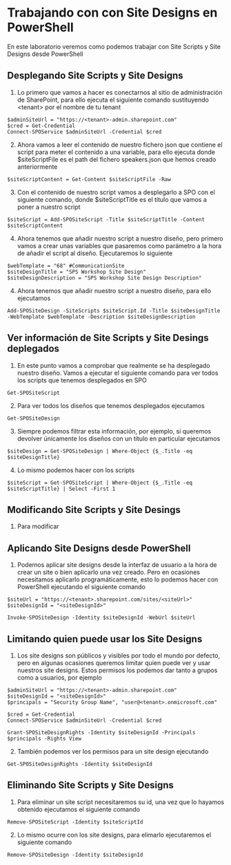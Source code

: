 # Trabajando con con Site Designs en PowerShell

En este laboratorio veremos como podemos trabajar con Site Scripts y Site Designs desde PowerShell

## Desplegando Site Scripts y Site Designs

1. Lo primero que vamos a hacer es conectarnos al sitio de administración de SharePoint, para ello ejecuta el siguiente comando sustituyendo \<tenant> por el nombre de tu tenant

``` PoweShell
$adminSiteUrl = "https://<tenant>-admin.sharepoint.com"
$cred = Get-Credential
Connect-SPOService $adminSiteUrl -Credential $cred
```

2. Ahora vamos a leer el contenido de nuestro fichero json que contiene el script para meter el contenido a una variable, para ello ejecuta donde $siteScriptFile es el path del fichero speakers.json que hemos creado anteriormente

``` PoweShell
$siteScriptContent = Get-Content $siteScriptFile -Raw
```

3. Con el contenido de nuestro script vamos a desplegarlo a SPO con el siguiente comando, donde $siteScriptTitle es el título que vamos a poner a nuestro script

``` PoweShell
$siteScript = Add-SPOSiteScript -Title $siteScriptTitle -Content $siteScriptContent
```

4. Ahora tenemos que añadir nuestro script a nuestro diseño, pero primero vamos a crear unas variables que pasaremos como parámetro a la hora de añadir el script al diseño. Ejecutaremos lo siguiente

``` PoweShell
$webTemplate = "68" #CommunicationSite
$siteDesignTitle = "SPS Workshop Site Design"
$siteDesignDescription = "SPS Workshop Site Design Description"
```

4. Ahora tenemos que añadir nuestro script a nuestro diseño, para ello ejecutamos
``` PoweShell
Add-SPOSiteDesign -SiteScripts $siteScript.Id -Title $siteDesignTitle -WebTemplate $webTemplate -Description $siteDesignDescription 
```

## Ver información de Site Scripts y Site Desings deplegados
1. En este punto vamos a comprobar que realmente se ha desplegado nuestro diseño. Vamos a ejecutar el siguiente comando para ver todos los scripts que tenemos desplegados en SPO

``` PoweShell
Get-SPOSiteScript
```

2. Para ver todos los diseños que tenemos desplegados ejecutamos

``` PoweShell
Get-SPOSiteDesign
```

3. Siempre podemos filtrar esta información, por ejemplo, si queremos devolver únicamente los diseños con un título en particular ejecutamos

``` PoweShell
$siteDesign = Get-SPOSiteDesign | Where-Object {$_.Title -eq $siteDesignTitle} 
```

4. Lo mismo podemos hacer con los scripts

``` PoweShell
$siteScript = Get-SPOSiteScript | Where-Object {$_.Title -eq $siteScriptTitle} | Select -First 1
```

## Modificando Site Scripts y Site Desings

1. Para modificar

## Aplicando Site Designs desde PowerShell

1. Podemos aplicar site designs desde la interfaz de usuario a la hora de crear un site o bien aplicarlo una vez creado. Pero en ocasiones necesitamos aplicarlo programáticamente, esto lo podemos hacer con PowerShell ejecutando el siguiente comando

``` PoweShell
$siteUrl = "https://<tenant>.sharepoint.com/sites/<siteUrl>"
$siteDesignId = "<siteDesignId>"

Invoke-SPOSiteDesign -Identity $siteDesignId -WebUrl $siteUrl
``` 

## Limitando quien puede usar los Site Designs

1. Los site designs son públicos y visibles por todo el mundo por defecto, pero en algunas ocasiones queremos limitar quien puede ver y usar nuestros site designs. Estos permisos los podemos dar tanto a grupos como a usuarios, por ejemplo

``` PoweShell
$adminSiteUrl = "https://<tenant>-admin.sharepoint.com"
$siteDesignId = "<siteDesignId>"
$principals = "Security Group Name", "user@<tenant>.onmicrosoft.com"

$cred = Get-Credential
Connect-SPOService $adminSiteUrl -Credential $cred

Grant-SPOSiteDesignRights -Identity $siteDesignId -Principals $principals -Rights View

```

2. También podemos ver los permisos para un site design ejecutando

``` PoweShell
Get-SPOSiteDesignRights -Identity $siteDesignId
```

## Eliminando Site Scripts y Site Designs
1. Para eliminar un site script necesitaremos su id, una vez que lo hayamos obtenido ejecutamos el siguiente comando

``` PoweShell
Remove-SPOSiteScript -Identity $siteScriptId
```

2. Lo mismo ocurre con los site designs, para elimarlo ejecutaremos el siguiente comando

``` PoweShell
Remove-SPOSiteDesign -Identity $siteDesignId
```
